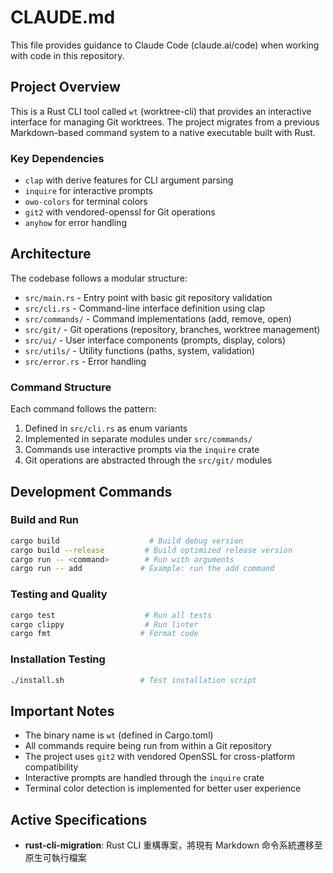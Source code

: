 # CLAUDE.md

This file provides guidance to Claude Code (claude.ai/code) when working with code in this repository.

## Project Overview

This is a Rust CLI tool called `wt` (worktree-cli) that provides an interactive interface for managing Git worktrees. The project migrates from a previous Markdown-based command system to a native executable built with Rust.

### Key Dependencies
- `clap` with derive features for CLI argument parsing
- `inquire` for interactive prompts
- `owo-colors` for terminal colors  
- `git2` with vendored-openssl for Git operations
- `anyhow` for error handling

## Architecture

The codebase follows a modular structure:

- `src/main.rs` - Entry point with basic git repository validation
- `src/cli.rs` - Command-line interface definition using clap
- `src/commands/` - Command implementations (add, remove, open)
- `src/git/` - Git operations (repository, branches, worktree management)
- `src/ui/` - User interface components (prompts, display, colors)
- `src/utils/` - Utility functions (paths, system, validation)
- `src/error.rs` - Error handling

### Command Structure
Each command follows the pattern:
1. Defined in `src/cli.rs` as enum variants
2. Implemented in separate modules under `src/commands/`
3. Commands use interactive prompts via the `inquire` crate
4. Git operations are abstracted through the `src/git/` modules

## Development Commands

### Build and Run
```bash
cargo build                    # Build debug version
cargo build --release         # Build optimized release version
cargo run -- <command>        # Run with arguments
cargo run -- add             # Example: run the add command
```

### Testing and Quality
```bash
cargo test                    # Run all tests
cargo clippy                  # Run linter
cargo fmt                    # Format code
```

### Installation Testing
```bash
./install.sh                 # Test installation script
```

## Important Notes

- The binary name is `wt` (defined in Cargo.toml)
- All commands require being run from within a Git repository
- The project uses `git2` with vendored OpenSSL for cross-platform compatibility
- Interactive prompts are handled through the `inquire` crate
- Terminal color detection is implemented for better user experience

## Active Specifications
- **rust-cli-migration**: Rust CLI 重構專案，將現有 Markdown 命令系統遷移至原生可執行檔案